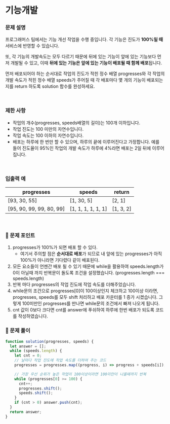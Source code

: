 # 기능개발

### 문제 설명

프로그래머스 팀에서는 기능 개선 작업을 수행 중입니다. 각 기능은 진도가 **100%일 때** 서비스에 반영할 수 있습니다.

또, 각 기능의 개발속도는 모두 다르기 때문에 뒤에 있는 기능이 앞에 있는 기능보다 먼저 개발될 수 있고, 이때 **뒤에 있는 기능은 앞에 있는 기능이 배포될 때 함께 배포**됩니다.

먼저 배포되어야 하는 순서대로 작업의 진도가 적힌 정수 배열 progresses와 각 작업의 개발 속도가 적힌 정수 배열 speeds가 주어질 때 각 배포마다 몇 개의 기능이 배포되는지를 return 하도록 solution 함수를 완성하세요.

<br/>

### 제한 사항

- 작업의 개수(progresses, speeds배열의 길이)는 100개 이하입니다.
- 작업 진도는 100 미만의 자연수입니다.
- 작업 속도는 100 이하의 자연수입니다.
- 배포는 하루에 한 번만 할 수 있으며, 하루의 끝에 이루어진다고 가정합니다. 예를 들어 진도율이 95%인 작업의 개발 속도가 하루에 4%라면 배포는 2일 뒤에 이루어집니다.

<br/>

### 입출력 예

| progresses               | speeds             | return    |
| ------------------------ | ------------------ | --------- |
| [93, 30, 55]             | [1, 30, 5]         | [2, 1]    |
| [95, 90, 99, 99, 80, 99] | [1, 1, 1, 1, 1, 1] | [1, 3, 2] |

<br/>

### 📕 문제 포인트

1. progresses가 100%가 되면 배포 할 수 있다.
   - 여기서 주의할 점은 **순서대로 배포**가 되므로 내 앞에 있는 progresses가 아직 100%가 아니라면 기다렸다 같이 배포된다.
2. 모든 요소들이 언젠간 배포 될 수 있기 때문에 while을 활용하여 speeds.length가 0이 아닐때 까지 반복문이 돌도록 조건을 설정했습니다. (progresses.length === speeds.length)
3. 반복 마다 progresses의 작업 진도에 작업 속도를 더해주었습니다.
4. while문의 조건으로 progresses[0]이 100이상인지 체크하고 100이상 이라면, progresses, speeds를 모두 shift 처리하고 배포 카운터를 1 증가 시켰습니다. 그렇게 100미만인 progresses를 만나면 while문의 조건에서 빠져 나오게 됩니다.
5. cnt 값이 0보다 크다면 cnt를 answer에 푸쉬하여 하루에 한번 배포가 되도록 코드를 작성하였습니다.

### 📝 문제 풀이

```js
function solution(progresses, speeds) {
  let answer = [];
  while (speeds.length) {
    let cnt = 0;
    // 날마다 작업 진도에 작업 속도를 더하여 주는 코드
    progresses = progresses.map((progress, i) => progress + speeds[i]);

    // 가장 우선 순위가 높은 작업이 100이상이라면 100미만이 나올때까지 반복
    while (progresses[0] >= 100) {
      cnt++;
      progresses.shift();
      speeds.shift();
    }
    if (cnt > 0) answer.push(cnt);
  }
  return answer;
}
```
